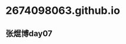# 2674098063.github.io
## 张焜博day07
<a href="https://2674098063.github.io/张焜博day07/html/超凡科技.html"></a>
